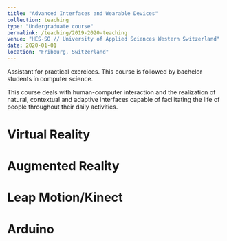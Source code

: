 ```yaml
---
title: "Advanced Interfaces and Wearable Devices"
collection: teaching
type: "Undergraduate course"
permalink: /teaching/2019-2020-teaching
venue: "HES-SO // University of Applied Sciences Western Switzerland"
date: 2020-01-01
location: "Fribourg, Switzerland"
---
```


Assistant for practical exercices.
This course is followed by bachelor students in computer science.

This course deals with human-computer interaction and the realization of natural, contextual and adaptive interfaces capable of facilitating the life of people throughout their daily activities.

Virtual Reality
======

Augmented Reality
======

Leap Motion/Kinect
======

Arduino
======
